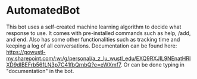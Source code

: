 # AutomatedBot
  This bot uses a self-created machine learning algorithm to decide what response to use. It comes with pre-installed commands such as help, /add, and end. Also has some other functionalities such as tracking time and keeping a log of all conversations. Documentation can be found here: https://gowustl-my.sharepoint.com/:w:/g/personal/a_z_lu_wustl_edu/EXQ9RXJIL9NEnatHRIXD9dIBEFrb561LN3p7C41fbQrnbQ?e=eWXmf7. Or can be done typing in "documentation" in the bot.
